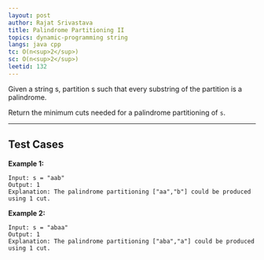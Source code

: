 ```yaml
---
layout: post
author: Rajat Srivastava
title: Palindrome Partitioning II
topics: dynamic-programming string
langs: java cpp
tc: O(n<sup>2</sup>)
sc: O(n<sup>2</sup>)
leetid: 132
---
```


Given a string s, partition s such that every substring of the partition is a palindrome.

Return the minimum cuts needed for a palindrome partitioning of `s`.

---

## Test Cases

**Example 1:** 
```
Input: s = "aab"
Output: 1
Explanation: The palindrome partitioning ["aa","b"] could be produced using 1 cut.
```

**Example 2:**
```
Input: s = "abaa"
Output: 1
Explanation: The palindrome partitioning ["aba","a"] could be produced using 1 cut.
```